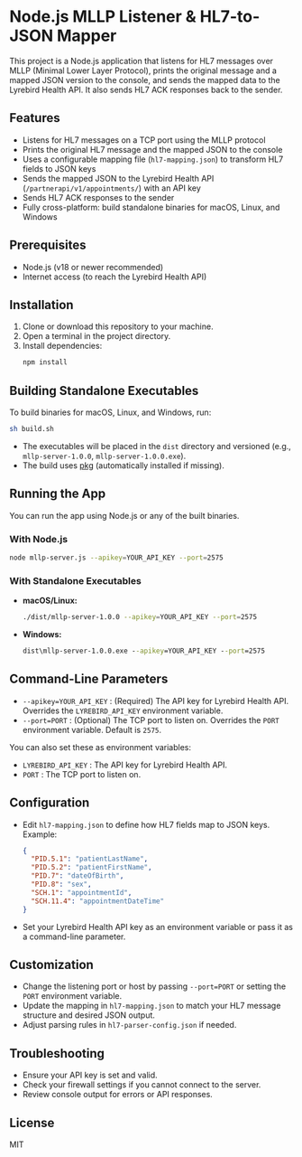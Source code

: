 # Node.js MLLP Listener & HL7-to-JSON Mapper

This project is a Node.js application that listens for HL7 messages over MLLP (Minimal Lower Layer Protocol), prints the original message and a mapped JSON version to the console, and sends the mapped data to the Lyrebird Health API. It also sends HL7 ACK responses back to the sender.

## Features
- Listens for HL7 messages on a TCP port using the MLLP protocol
- Prints the original HL7 message and the mapped JSON to the console
- Uses a configurable mapping file (`hl7-mapping.json`) to transform HL7 fields to JSON keys
- Sends the mapped JSON to the Lyrebird Health API (`/partnerapi/v1/appointments/`) with an API key
- Sends HL7 ACK responses to the sender
- Fully cross-platform: build standalone binaries for macOS, Linux, and Windows

## Prerequisites
- Node.js (v18 or newer recommended)
- Internet access (to reach the Lyrebird Health API)

## Installation
1. Clone or download this repository to your machine.
2. Open a terminal in the project directory.
3. Install dependencies:
   ```sh
   npm install
   ```

## Building Standalone Executables
To build binaries for macOS, Linux, and Windows, run:
```sh
sh build.sh
```
- The executables will be placed in the `dist` directory and versioned (e.g., `mllp-server-1.0.0`, `mllp-server-1.0.0.exe`).
- The build uses [pkg](https://github.com/vercel/pkg) (automatically installed if missing).

## Running the App
You can run the app using Node.js or any of the built binaries.

### With Node.js
```sh
node mllp-server.js --apikey=YOUR_API_KEY --port=2575
```

### With Standalone Executables
- **macOS/Linux:**
  ```sh
  ./dist/mllp-server-1.0.0 --apikey=YOUR_API_KEY --port=2575
  ```
- **Windows:**
  ```cmd
  dist\mllp-server-1.0.0.exe --apikey=YOUR_API_KEY --port=2575
  ```

## Command-Line Parameters
- `--apikey=YOUR_API_KEY` : (Required) The API key for Lyrebird Health API. Overrides the `LYREBIRD_API_KEY` environment variable.
- `--port=PORT` : (Optional) The TCP port to listen on. Overrides the `PORT` environment variable. Default is `2575`.

You can also set these as environment variables:
- `LYREBIRD_API_KEY` : The API key for Lyrebird Health API.
- `PORT` : The TCP port to listen on.

## Configuration
- Edit `hl7-mapping.json` to define how HL7 fields map to JSON keys. Example:
  ```json
  {
    "PID.5.1": "patientLastName",
    "PID.5.2": "patientFirstName",
    "PID.7": "dateOfBirth",
    "PID.8": "sex",
    "SCH.1": "appointmentId",
    "SCH.11.4": "appointmentDateTime"
  }
  ```
- Set your Lyrebird Health API key as an environment variable or pass it as a command-line parameter.

## Customization
- Change the listening port or host by passing `--port=PORT` or setting the `PORT` environment variable.
- Update the mapping in `hl7-mapping.json` to match your HL7 message structure and desired JSON output.
- Adjust parsing rules in `hl7-parser-config.json` if needed.

## Troubleshooting
- Ensure your API key is set and valid.
- Check your firewall settings if you cannot connect to the server.
- Review console output for errors or API responses.

## License
MIT

